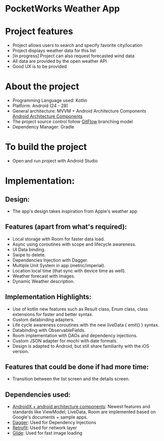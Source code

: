 # PocketWorks Weather App

# **Project features**

- Project allows users to search and specify favorite city/location
- Project displays weather data for this list
- [In progress] Project can also request forecasted wind data
- All data are provided by the open weather API
- Good UX is to be provided

# **About the project**

- Programming Language used: Kotlin
- Platform: Android (24 - 28)
- General architecture: MVVM + Android Architecture Components [Android Architecture Components](https://developer.android.com/topic/libraries/architecture)
- The project source control follow [GitFlow](https://datasift.github.io/gitflow/IntroducingGitFlow.html) branching model
- Dependency Manager: Gradle

# **To build the project**

- Open and run project with Android Studio

# Implementation:

## Design:

- The app's design takes inspiration from Apple's weather app

## Features (apart from what's required):

- Local storage with Room for faster data load.
- Async using coroutines with scope and lifecycle awareness.
- UI Data binding.
- Swipe to delete.
- Dependencies Injection with Dagger.
- Multiple Unit System in app (metric/imperial).
- Location local time (that sync with device time as well).
- Weather forecast with images.
- Dynamic Weather description.

## Implementation Highlights:

- Use of kotlin new features such as Result class, Enum class, class extensions for faster and better syntax.
- Custom databinding adapters.
- Life cycle awareness coroutines with the new liveData { emit() } syntax.
- Databinding with ObservableFields.
- Room implementation with DAOs and dependency injections.
- Custom JSON adapter for mochi with date formats.
- Design is adapted to Android, but still share familiarity with the iOS version.

## Features that could be done if had more time:

- Transition between the list screen and the details screen.

## Dependencies used:

- [AndroidX + android architecture components](https://developer.android.com/topic/libraries/architecture): Newest features and standards like ViewModel, LiveData, Room are implemented based on Google's documents + sample apps.
- [Dagger](https://github.com/google/dagger): Used for Dependency Injections
- [Retrofit](https://square.github.io/retrofit/): Used for network layer
- [Glide](https://github.com/bumptech/glide): Used for fast image loading
